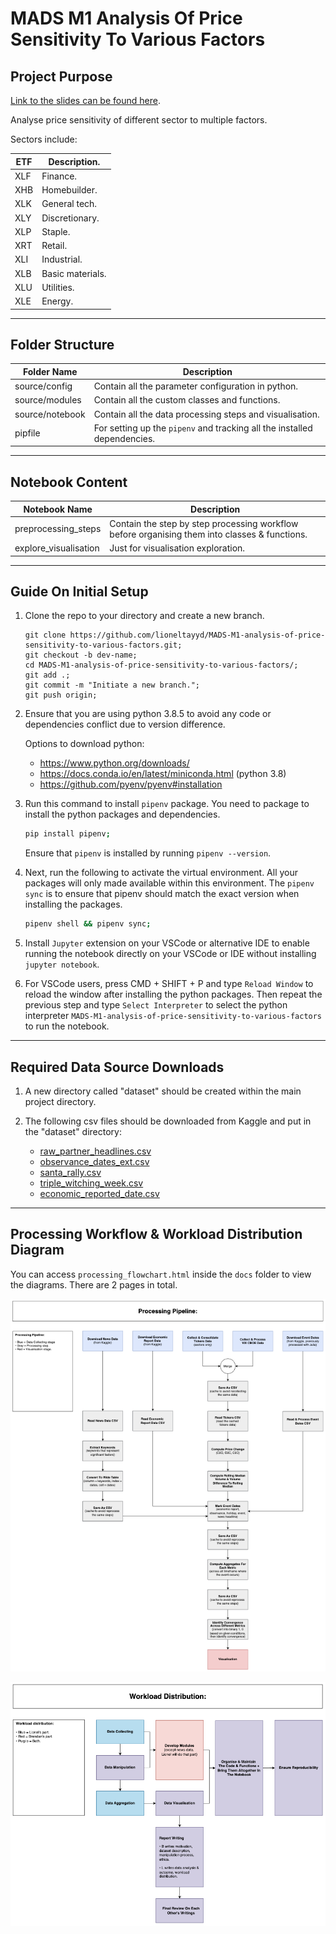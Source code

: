 # __MADS M1 Analysis Of Price Sensitivity To Various Factors__ 

## __Project Purpose__

[Link to the slides can be found here](https://gallery-tool.ai.umich.edu/media/gallery_427/user_61367/35-murphbre-liotayyd.pdf). 

Analyse price sensitivity of different sector to multiple factors. 

Sectors include: 

ETF | Description. 
--- | ---
XLF | Finance.
XHB | Homebuilder.
XLK | General tech.
XLY | Discretionary.
XLP | Staple.
XRT | Retail.
XLI | Industrial.
XLB | Basic materials.
XLU | Utilities.
XLE | Energy.

--- 

## __Folder Structure__

Folder Name | Description
--- | ---
source/config | Contain all the parameter configuration in python. 
source/modules | Contain all the custom classes and functions. 
source/notebook | Contain all the data processing steps and visualisation. 
pipfile | For setting up the `pipenv` and tracking all the installed dependencies. 

---

## __Notebook Content__

Notebook Name | Description
--- | ---
preprocessing_steps | Contain the step by step processing workflow before organising them into classes & functions. 
explore_visualisation | Just for visualisation exploration. 

--- 

## __Guide On Initial Setup__

1.  Clone the repo to your directory and create a new branch. 

    ```
    git clone https://github.com/lioneltayyd/MADS-M1-analysis-of-price-sensitivity-to-various-factors.git; 
    git checkout -b dev-name;
    cd MADS-M1-analysis-of-price-sensitivity-to-various-factors/; 
    git add .; 
    git commit -m "Initiate a new branch."; 
    git push origin; 
    ```

1.  Ensure that you are using python 3.8.5 to avoid any code or dependencies 
    conflict due to version difference. 
    
    Options to download python: 

    -   https://www.python.org/downloads/
    -   https://docs.conda.io/en/latest/miniconda.html (python 3.8) 
    -   https://github.com/pyenv/pyenv#installation 

1.  Run this command to install `pipenv` package. You need to package to 
    install the python packages and dependencies. 

    ```bash
    pip install pipenv; 
    ```

    Ensure that `pipenv` is installed by running `pipenv --version`. 

1.  Next, run the following to activate the virtual environment. All your packages 
    will only made available within this environment. The `pipenv sync` is to ensure 
    that pipenv should match the exact version when installing the packages. 

    ```bash
    pipenv shell && pipenv sync; 
    ```

1.  Install `Jupyter` extension on your VSCode or alternative IDE to enable running 
    the notebook directly on your VSCode or IDE without installing `jupyter notebook`. 

1.  For VSCode users, press CMD + SHIFT + P and type `Reload Window` to reload the window after installing
    the python packages. Then repeat the previous step and type `Select Interpreter` to 
    select the python interpreter `MADS-M1-analysis-of-price-sensitivity-to-various-factors` 
    to run the notebook. 

--- 

## __Required Data Source Downloads__

1.  A new directory called "dataset" should be created within the main project directory.
2.  The following csv files should be downloaded from Kaggle and put in the "dataset" directory:

    - [raw_partner_headlines.csv](https://www.kaggle.com/miguelaenlle/massive-stock-news-analysis-db-for-nlpbacktests?select=raw_partner_headlines.csv)
    - [observance_dates_ext.csv](https://www.kaggle.com/lioneltyd/economic-reporting-data-20072021?select=observance_dates_ext.csv)
    - [santa_rally.csv](https://www.kaggle.com/lioneltyd/economic-reporting-data-20072021?select=santa_rally.csv)
    - [triple_witching_week.csv](https://www.kaggle.com/lioneltyd/economic-reporting-data-20072021?select=triple_witching_week.csv)
    - [economic_reported_date.csv](https://www.kaggle.com/lioneltyd/economic-reporting-data-20072021?select=economic_reported_date.csv)

---

## __Processing Workflow & Workload Distribution Diagram__

You can access `processing_flowchart.html` inside the `docs` folder to view the diagrams. There are 2 pages in total. 

![processing_flowchart](docs/processing_workflow.png) 

![workload_distribution](docs/workload_distribution.png) 
